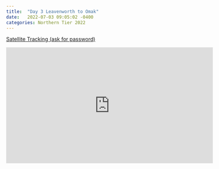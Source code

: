 ```yaml
---
title:  "Day 3 Leavenworth to Omak"
date:   2022-07-03 09:05:02 -0400
categories: Northern Tier 2022
---
```


[Satellite Tracking (ask for password)](https://us0-share.explore.garmin.com/share/harveybarnhard)
<iframe width="560" height="315" src="https://www.youtube.com/embed/fwy-F9KEuAA" frameborder="0" allow="autoplay; encrypted-media" allowfullscreen></iframe>

<p style="text-align: center;"><div class='strava-embed-placeholder' data-embed-type='activity' data-embed-id='7411433034'></div><script src='https://strava-embeds.com/embed.js'></script></p>
